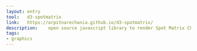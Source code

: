 ```yaml
---
layout: entry
tool:	d3-spotmatrix
link:	https://arpitnarechania.github.io/d3-spotmatrix/
description:	open source javascript library to render Spot Matrix Charts using D3.js
tags:
- graphics
---
```

